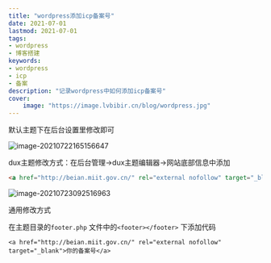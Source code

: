 ```yaml
---
title: "wordpress添加icp备案号" 
date: 2021-07-01
lastmod: 2021-07-01
tags: 
- wordpress
- 博客搭建
keywords:
- wordpress
- icp
- 备案
description: "记录wordpress中如何添加icp备案号" 
cover:
    image: "https://image.lvbibir.cn/blog/wordpress.jpg" 
---
```



默认主题下在后台设置里修改即可

![image-20210722165156647](https://image.lvbibir.cn/blog/image-20210722165156647.png)

dux主题修改方式：在后台管理→dux主题编辑器→网站底部信息中添加

```html
<a href="http://beian.miit.gov.cn/" rel="external nofollow" target="_blank">京ICP备2021023168号-1</a>
```

![image-20210723092516963](https://image.lvbibir.cn/blog/image-20210723092516963.png)

通用修改方式

在主题目录的`footer.php` 文件中的`<footer></footer>` 下添加代码

```
<a href="http://beian.miit.gov.cn/" rel="external nofollow" target="_blank">你的备案号</a>
```

